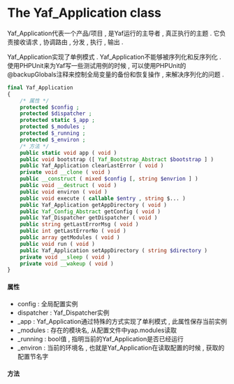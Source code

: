 # The Yaf\_Application class

Yaf\_Application代表一个产品/项目 , 是Yaf运行的主导者 , 真正执行的主题 . 它负责接收请求 , 协调路由 , 分发 , 执行 , 输出 .

Yaf\_Application实现了单例模式 . Yaf\_Application不能够被序列化和反序列化 . 使用PHPUnit来为Yaf写一些测试用例的时候 , 可以使用PHPUnit的@backupGlobals注释来控制全局变量的备份和恢复操作 , 来解决序列化的问题 .

```php
final Yaf_Application
{
    /* 属性 */
    protected $config ;
    protected $dispatcher ;
    protected static $_app ;
    protected $_modules ;
    protected $_running ;
    protected $_environ ;
    /* 方法 */
    public static void app ( void )
    public void bootstrap ([ Yaf_Bootstrap_Abstract $bootstrap ] )
    public Yaf_Application clearLastError ( void )
    private void __clone ( void )
    public __construct ( mixed $config [, string $envrion ] )
    public void __destruct ( void )
    public void environ ( void )
    public void execute ( callable $entry , string $... )
    public Yaf_Application getAppDirectory ( void )
    public Yaf_Config_Abstract getConfig ( void )
    public Yaf_Dispatcher getDispatcher ( void )
    public string getLastErrorMsg ( void )
    public int getLastErrorNo ( void )
    public array getModules ( void )
    public void run ( void )
    public Yaf_Application setAppDirectory ( string $directory )
    private void __sleep ( void )
    private void __wakeup ( void )
}
```

#### 属性

* config : 全局配置实例
* dispatcher : Yaf\_Dispatcher实例
* \_app : Yaf\_Application通过特殊的方式实现了单利模式 , 此属性保存当前实例
* \_modules : 存在的模块名, 从配置文件中yap.modules读取
* \_running : bool值 , 指明当前的Yaf\_Application是否已经运行
* \_environ : 当前的环境名 , 也就是Yaf\_Application在读取配置的时候 , 获取的配置节名字

#### 方法



